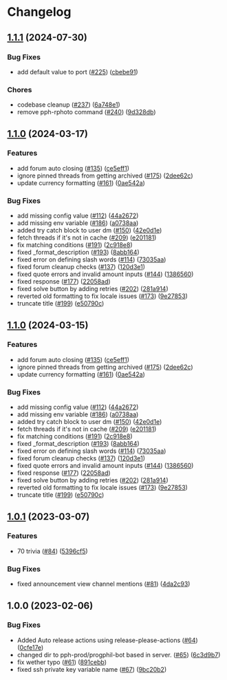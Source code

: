 # Changelog

## [1.1.1](https://github.com/ProgrammingPhilippines/progphil-bot/compare/v1.1.0...v1.1.1) (2024-07-30)


### Bug Fixes

* add default value to port ([#225](https://github.com/ProgrammingPhilippines/progphil-bot/issues/225)) ([cbebe91](https://github.com/ProgrammingPhilippines/progphil-bot/commit/cbebe9193b9096cebb66538338787a673f95eeee))

### Chores

* codebase cleanup ([#237](https://github.com/ProgrammingPhilippines/progphil-bot/pull/234)) ([6a748e1](https://github.com/ProgrammingPhilippines/progphil-bot/commit/6a748e1c3f1d9c78cf50a95b4523d7c5462d3ae8))
* remove pph-rphoto command  ([#240](https://github.com/ProgrammingPhilippines/progphil-bot/pull/240)) ([9d328db](https://github.com/ProgrammingPhilippines/progphil-bot/commit/9d328dbba1c2b832b6c4149351cf45fca3f511a0))

## [1.1.0](https://github.com/ProgrammingPhilippines/progphil-bot/compare/v1.0.1...v1.1.0) (2024-03-17)


### Features

* add forum auto closing ([#135](https://github.com/ProgrammingPhilippines/progphil-bot/issues/135)) ([ce5eff1](https://github.com/ProgrammingPhilippines/progphil-bot/commit/ce5eff15dda5db9e6ba8d846ed7a58c7f71798a5))
* ignore pinned threads from getting archived ([#175](https://github.com/ProgrammingPhilippines/progphil-bot/issues/175)) ([2dee62c](https://github.com/ProgrammingPhilippines/progphil-bot/commit/2dee62c173265517022edc452e1e6822be641791))
* update currency formatting ([#161](https://github.com/ProgrammingPhilippines/progphil-bot/issues/161)) ([0ae542a](https://github.com/ProgrammingPhilippines/progphil-bot/commit/0ae542ae790e95f007709af4ae15051b2ab48944))


### Bug Fixes

* add missing config value ([#112](https://github.com/ProgrammingPhilippines/progphil-bot/issues/112)) ([44a2672](https://github.com/ProgrammingPhilippines/progphil-bot/commit/44a26729fc439c676f140232ed25855a577125c1))
* add missing env variable ([#186](https://github.com/ProgrammingPhilippines/progphil-bot/issues/186)) ([a0738aa](https://github.com/ProgrammingPhilippines/progphil-bot/commit/a0738aa0f786eb68fe735da0228c3719cb863800))
* added try catch block to user dm ([#150](https://github.com/ProgrammingPhilippines/progphil-bot/issues/150)) ([42e0d1e](https://github.com/ProgrammingPhilippines/progphil-bot/commit/42e0d1eae8d8bbd9431dcbe5c9a41ade1f55d1c8))
* fetch threads if it's not in cache ([#209](https://github.com/ProgrammingPhilippines/progphil-bot/issues/209)) ([e201181](https://github.com/ProgrammingPhilippines/progphil-bot/commit/e201181e9aeaa9aa068b6e1a7823e842ccb38bca))
* fix matching conditions ([#191](https://github.com/ProgrammingPhilippines/progphil-bot/issues/191)) ([2c918e8](https://github.com/ProgrammingPhilippines/progphil-bot/commit/2c918e8466e07e2a53de594e7de3311f8ba18a33))
* fixed _format_description ([#193](https://github.com/ProgrammingPhilippines/progphil-bot/issues/193)) ([8abb164](https://github.com/ProgrammingPhilippines/progphil-bot/commit/8abb164ac104e49a0369bee79e7f0b1989796643))
* fixed error on defining slash words ([#114](https://github.com/ProgrammingPhilippines/progphil-bot/issues/114)) ([73035aa](https://github.com/ProgrammingPhilippines/progphil-bot/commit/73035aa7728c547a148c7645aad1f9c60045ef40))
* fixed forum cleanup checks ([#137](https://github.com/ProgrammingPhilippines/progphil-bot/issues/137)) ([120d3e1](https://github.com/ProgrammingPhilippines/progphil-bot/commit/120d3e1cf8ca08d358817639848bf867168e742e))
* fixed quote errors and invalid amount inputs ([#144](https://github.com/ProgrammingPhilippines/progphil-bot/issues/144)) ([1386560](https://github.com/ProgrammingPhilippines/progphil-bot/commit/138656049fb3421ee14002cbee0a1c8cf2bf5d0b))
* fixed response ([#177](https://github.com/ProgrammingPhilippines/progphil-bot/issues/177)) ([22058ad](https://github.com/ProgrammingPhilippines/progphil-bot/commit/22058adf82bdbdfa814629bb60b905d08ad16aae))
* fixed solve button by adding retries ([#202](https://github.com/ProgrammingPhilippines/progphil-bot/issues/202)) ([281a914](https://github.com/ProgrammingPhilippines/progphil-bot/commit/281a91462300c6139c77e04e19fef39130df22d0))
* reverted old formatting to fix locale issues ([#173](https://github.com/ProgrammingPhilippines/progphil-bot/issues/173)) ([9e27853](https://github.com/ProgrammingPhilippines/progphil-bot/commit/9e2785349e2d724015510419a2544aa9083fe617))
* truncate title ([#199](https://github.com/ProgrammingPhilippines/progphil-bot/issues/199)) ([e50790c](https://github.com/ProgrammingPhilippines/progphil-bot/commit/e50790c3035770312019af2770b6c9f0be18f706))

## [1.1.0](https://github.com/ProgrammingPhilippines/progphil-bot/compare/v1.0.1...v1.1.0) (2024-03-15)


### Features

* add forum auto closing ([#135](https://github.com/ProgrammingPhilippines/progphil-bot/issues/135)) ([ce5eff1](https://github.com/ProgrammingPhilippines/progphil-bot/commit/ce5eff15dda5db9e6ba8d846ed7a58c7f71798a5))
* ignore pinned threads from getting archived ([#175](https://github.com/ProgrammingPhilippines/progphil-bot/issues/175)) ([2dee62c](https://github.com/ProgrammingPhilippines/progphil-bot/commit/2dee62c173265517022edc452e1e6822be641791))
* update currency formatting ([#161](https://github.com/ProgrammingPhilippines/progphil-bot/issues/161)) ([0ae542a](https://github.com/ProgrammingPhilippines/progphil-bot/commit/0ae542ae790e95f007709af4ae15051b2ab48944))


### Bug Fixes

* add missing config value ([#112](https://github.com/ProgrammingPhilippines/progphil-bot/issues/112)) ([44a2672](https://github.com/ProgrammingPhilippines/progphil-bot/commit/44a26729fc439c676f140232ed25855a577125c1))
* add missing env variable ([#186](https://github.com/ProgrammingPhilippines/progphil-bot/issues/186)) ([a0738aa](https://github.com/ProgrammingPhilippines/progphil-bot/commit/a0738aa0f786eb68fe735da0228c3719cb863800))
* added try catch block to user dm ([#150](https://github.com/ProgrammingPhilippines/progphil-bot/issues/150)) ([42e0d1e](https://github.com/ProgrammingPhilippines/progphil-bot/commit/42e0d1eae8d8bbd9431dcbe5c9a41ade1f55d1c8))
* fetch threads if it's not in cache ([#209](https://github.com/ProgrammingPhilippines/progphil-bot/issues/209)) ([e201181](https://github.com/ProgrammingPhilippines/progphil-bot/commit/e201181e9aeaa9aa068b6e1a7823e842ccb38bca))
* fix matching conditions ([#191](https://github.com/ProgrammingPhilippines/progphil-bot/issues/191)) ([2c918e8](https://github.com/ProgrammingPhilippines/progphil-bot/commit/2c918e8466e07e2a53de594e7de3311f8ba18a33))
* fixed _format_description ([#193](https://github.com/ProgrammingPhilippines/progphil-bot/issues/193)) ([8abb164](https://github.com/ProgrammingPhilippines/progphil-bot/commit/8abb164ac104e49a0369bee79e7f0b1989796643))
* fixed error on defining slash words ([#114](https://github.com/ProgrammingPhilippines/progphil-bot/issues/114)) ([73035aa](https://github.com/ProgrammingPhilippines/progphil-bot/commit/73035aa7728c547a148c7645aad1f9c60045ef40))
* fixed forum cleanup checks ([#137](https://github.com/ProgrammingPhilippines/progphil-bot/issues/137)) ([120d3e1](https://github.com/ProgrammingPhilippines/progphil-bot/commit/120d3e1cf8ca08d358817639848bf867168e742e))
* fixed quote errors and invalid amount inputs ([#144](https://github.com/ProgrammingPhilippines/progphil-bot/issues/144)) ([1386560](https://github.com/ProgrammingPhilippines/progphil-bot/commit/138656049fb3421ee14002cbee0a1c8cf2bf5d0b))
* fixed response ([#177](https://github.com/ProgrammingPhilippines/progphil-bot/issues/177)) ([22058ad](https://github.com/ProgrammingPhilippines/progphil-bot/commit/22058adf82bdbdfa814629bb60b905d08ad16aae))
* fixed solve button by adding retries ([#202](https://github.com/ProgrammingPhilippines/progphil-bot/issues/202)) ([281a914](https://github.com/ProgrammingPhilippines/progphil-bot/commit/281a91462300c6139c77e04e19fef39130df22d0))
* reverted old formatting to fix locale issues ([#173](https://github.com/ProgrammingPhilippines/progphil-bot/issues/173)) ([9e27853](https://github.com/ProgrammingPhilippines/progphil-bot/commit/9e2785349e2d724015510419a2544aa9083fe617))
* truncate title ([#199](https://github.com/ProgrammingPhilippines/progphil-bot/issues/199)) ([e50790c](https://github.com/ProgrammingPhilippines/progphil-bot/commit/e50790c3035770312019af2770b6c9f0be18f706))

## [1.0.1](https://github.com/ProgrammingPhilippines/progphil-bot/compare/v1.0.0...v1.0.1) (2023-03-07)


### Features

* 70 trivia ([#84](https://github.com/ProgrammingPhilippines/progphil-bot/issues/84)) ([5396cf5](https://github.com/ProgrammingPhilippines/progphil-bot/commit/5396cf53f355eb96f3c9562840c040595971aca7))


### Bug Fixes

* fixed announcement view channel mentions ([#81](https://github.com/ProgrammingPhilippines/progphil-bot/issues/81)) ([4da2c93](https://github.com/ProgrammingPhilippines/progphil-bot/commit/4da2c93260a243557f2528abe85c2a255d643bcf))

## 1.0.0 (2023-02-06)


### Bug Fixes

* Added Auto release actions using release-please-actions ([#64](https://github.com/ProgrammingPhilippines/progphil-bot/issues/64)) ([0cfe17e](https://github.com/ProgrammingPhilippines/progphil-bot/commit/0cfe17e37e9f7132ebd10fda8cfb24457a373f2f))
* changed dir to pph-prod/progphil-bot based in server. ([#65](https://github.com/ProgrammingPhilippines/progphil-bot/issues/65)) ([6c3d9b7](https://github.com/ProgrammingPhilippines/progphil-bot/commit/6c3d9b78be12d3cc1fa253643d682b6313bfade7))
* fix wether typo ([#61](https://github.com/ProgrammingPhilippines/progphil-bot/issues/61)) ([891cebb](https://github.com/ProgrammingPhilippines/progphil-bot/commit/891cebb305c6ac24d15919c8da49f478890c49b1))
* fixed ssh private key variable name ([#67](https://github.com/ProgrammingPhilippines/progphil-bot/issues/67)) ([9bc20b2](https://github.com/ProgrammingPhilippines/progphil-bot/commit/9bc20b21b82ee0639f460c0d3e836f4a08ee5cb8))
